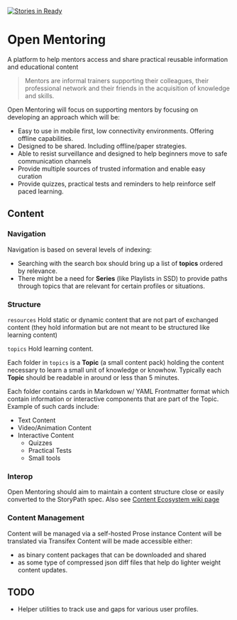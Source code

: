 [![Stories in Ready](https://badge.waffle.io/iilab/openmentoring.png?label=ready&title=Ready)](https://waffle.io/iilab/openmentoring)
# Open Mentoring

A platform to help mentors access and share practical reusable information and educational content 

> Mentors are informal trainers supporting their colleagues, their professional network and their friends in the acquisition of knowledge and skills.

Open Mentoring will focus on supporting mentors by focusing on developing an approach which will be:

 * Easy to use in mobile first, low connectivity environments. Offering offline capabilities.
 * Designed to be shared. Including offline/paper strategies.
 * Able to resist surveillance and designed to help beginners move to safe communication channels
 * Provide multiple sources of trusted information and enable easy curation
 * Provide quizzes, practical tests and reminders to help reinforce self paced learning.

## Content

### Navigation

Navigation is based on several levels of indexing:
 - Searching with the search box should bring up a list of **topics** ordered by relevance.
 - There might be a need for **Series** (like Playlists in SSD) to provide paths through topics that are relevant for certain profiles or situations.

### Structure

```resources``` Hold static or dynamic content that are not part of exchanged content (they hold information but are not meant to be structured like learning content)

```topics``` Hold learning content.

Each folder in ```topics``` is a **Topic** (a small content pack) holding the content necessary to learn a small unit of knowledge or knowhow. Typically each **Topic** should be readable in around or less than 5 minutes.

Each folder contains cards in Markdown w/ YAML Frontmatter format which contain information or interactive components that are part of the Topic. Example of such cards include:
 - Text Content
 - Video/Animation Content
 - Interactive Content
   - Quizzes
   - Practical Tests
   - Small tools

### Interop 

Open Mentoring should aim to maintain a content structure close or easily converted to the StoryPath spec.
Also see [Content Ecosystem wiki page](https://github.com/iilab/openmentoring/wiki/Content-Ecosystem)

### Content Management

Content will be managed via a self-hosted Prose instance
Content will be translated via Transifex
Content will be made accessible either:
 - as binary content packages that can be downloaded and shared
 - as some type of compressed json diff files that help do lighter weight content updates.

## TODO

 - Helper utilities to track use and gaps for various user profiles. 